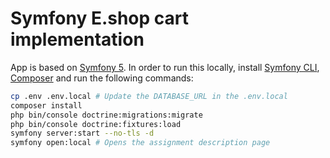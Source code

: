 # Symfony E.shop cart implementation

App is based on [Symfony 5](https://symfony.com/doc/current/index.html). In order to run this
locally, install [Symfony CLI](https://symfony.com/download),
[Composer](https://getcomposer.org/download/) and run the following commands:

```bash
cp .env .env.local # Update the DATABASE_URL in the .env.local
composer install
php bin/console doctrine:migrations:migrate
php bin/console doctrine:fixtures:load
symfony server:start --no-tls -d
symfony open:local # Opens the assignment description page
```
